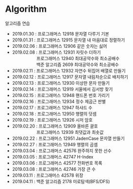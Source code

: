 # Algorithm
알고리즘 연습
- 2019.01.30 : 프로그래머스 12918 문자열 다루기 기본
- 2019.01.31 : 프로그래머스 12915 문자열 내 마음대로 정렬하기
- 2019.02.06 : 프로그래머스 12906 같은 숫자는 싫어
- 2019.02.08 : 프로그래머스 12931 자릿수 더하기<br>
&nbsp;&nbsp;&nbsp;&nbsp;&nbsp;&nbsp;&nbsp;&nbsp;&nbsp;&nbsp;&nbsp;&nbsp;&nbsp;&nbsp;&nbsp;&nbsp;&nbsp;&nbsp;&nbsp;&nbsp;프로그래머스 12940 최대공약수와 최소공배수<br>
&nbsp;&nbsp;&nbsp;&nbsp;&nbsp;&nbsp;&nbsp;&nbsp;&nbsp;&nbsp;&nbsp;&nbsp;&nbsp;&nbsp;&nbsp;&nbsp;&nbsp;&nbsp;&nbsp;&nbsp;백준 알고리즘 2609 최대공약수와 최소공배수
- 2019.02.11 : 프로그래머스 12932 자연수 뒤집어 배열로 만들기
- 2019.02.12 : 프로그래머스 12917 문자열 내림차순으로 배치하기
- 2019.02.13 : 프로그래머스 12930 이상한 문자 만들기
- 2019.02.14 : 프로그래머스 12919 서울에서 김서방 찾기
- 2019.02.15 : 프로그래머스 12948 핸드폰 번호 가리기
- 2019.02.16 : 프로그래머스 12934 정수 제곱근 판별
- 2019.02.17 : 프로그래머스 12947 하샤드 수
- 2019.02.18 : 프로그래머스 12950 행렬의 덧셈
- 2019.02.19 : 프로그래머스 12926 시저 암호
- 2019.02.20 : 프로그래머스 12909 올바른 괄호<br>
&nbsp;&nbsp;&nbsp;&nbsp;&nbsp;&nbsp;&nbsp;&nbsp;&nbsp;&nbsp;&nbsp;&nbsp;&nbsp;&nbsp;&nbsp;&nbsp;&nbsp;&nbsp;&nbsp;&nbsp;프로그래머스 12939 최댓값과 최솟값<br>
- 2019.02.22 : 프로그래머스 12951 JadenCase 문자열 만들기
- 2019.02.27 : 프로그래머스 12949 행렬의 곱셈
- 2019.03.04 : 프로그래머스 42576 완주하지 못한 선수
- 2019.03.05 : 프로그래머스 42747 H-Index
- 2019.03.06 : 프로그래머스 42577 전화번호 목록
- 2019.03.08 : 프로그래머스 42746 가장 큰 수
- 2019.03.11 : 프로그래머스 42578 위장
- 2019.04.11 : 백준 알고리즘 2178 미로탐색(BFS/DFS)
